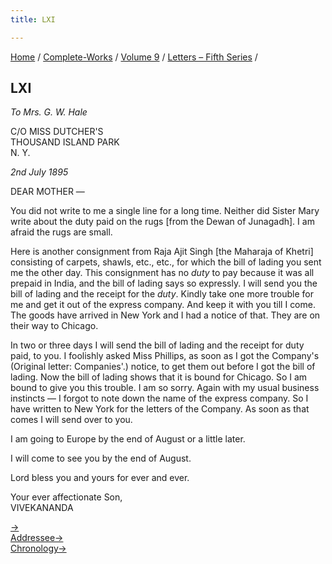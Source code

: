 ```yaml
---
title: LXI

---
```



[Home](../../../index.htm) / [Complete-Works](../../complete_works.htm)
/ [Volume 9](../volume_9_contents.htm) / [Letters – Fifth
Series](letters_fifth_series_contents.htm) /



## LXI

*To Mrs. G. W. Hale*

C/O MISS DUTCHER'S  
THOUSAND ISLAND PARK  
N. Y.

*2nd July 1895*

DEAR MOTHER —

You did not write to me a single line for a long time. Neither did
Sister Mary write about the duty paid on the rugs \[from the Dewan of
Junagadh\]. I am afraid the rugs are small.

Here is another consignment from Raja Ajit Singh \[the Maharaja of
Khetri\] consisting of carpets, shawls, etc., etc., for which the bill
of lading you sent me the other day. This consignment has no *duty* to
pay because it was all prepaid in India, and the bill of lading says so
expressly. I will send you the bill of lading and the receipt for the
*duty*. Kindly take one more trouble for me and get it out of the
express company. And keep it with you till I come. The goods have
arrived in New York and I had a notice of that. They are on their way to
Chicago.

In two or three days I will send the bill of lading and the receipt for
duty paid, to you. I foolishly asked Miss Phillips, as soon as I got the
Company's (Original letter: Companies'.) notice, to get them out before
I got the bill of lading. Now the bill of lading shows that it is bound
for Chicago. So I am bound to give you this trouble. I am so sorry.
Again with my usual business instincts — I forgot to note down the name
of the express company. So I have written to New York for the letters of
the Company. As soon as that comes I will send over to you.

I am going to Europe by the end of August or a little later.

I will come to see you by the end of August.

Lord bless you and yours for ever and ever.

Your ever affectionate Son,  
VIVEKANANDA

[→](062_mother.htm)  
[Addressee→](062_mother.htm)  
[Chronology→](062_mother.htm)


